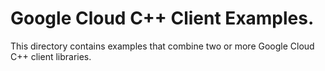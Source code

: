 # Google Cloud C++ Client Examples.

This directory contains examples that combine two or more Google Cloud C++
client libraries.
